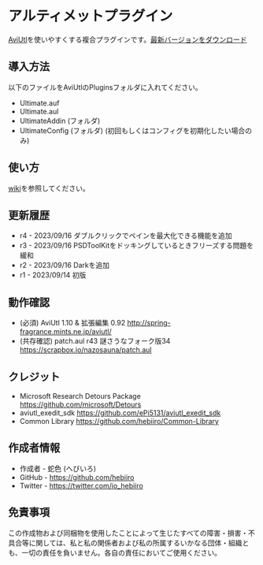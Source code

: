﻿# アルティメットプラグイン

[AviUtl](http://spring-fragrance.mints.ne.jp/aviutl/)を使いやすくする複合プラグインです。[最新バージョンをダウンロード](../../releases/latest/)

## 導入方法

以下のファイルをAviUtlのPluginsフォルダに入れてください。
* Ultimate.auf
* Ultimate.aul
* UltimateAddin (フォルダ)
* UltimateConfig (フォルダ) (初回もしくはコンフィグを初期化したい場合のみ)

## 使い方

[wiki](https://github.com/hebiiro/anti.aviutl.ultimate.plugin/wiki/)を参照してください。

## 更新履歴

* r4 - 2023/09/16 ダブルクリックでペインを最大化できる機能を追加
* r3 - 2023/09/16 PSDToolKitをドッキングしているときフリーズする問題を緩和
* r2 - 2023/09/16 Darkを追加
* r1 - 2023/09/14 初版

## 動作確認

* (必須) AviUtl 1.10 & 拡張編集 0.92 http://spring-fragrance.mints.ne.jp/aviutl/
* (共存確認) patch.aul r43 謎さうなフォーク版34 https://scrapbox.io/nazosauna/patch.aul

## クレジット

* Microsoft Research Detours Package https://github.com/microsoft/Detours
* aviutl_exedit_sdk https://github.com/ePi5131/aviutl_exedit_sdk
* Common Library https://github.com/hebiiro/Common-Library

## 作成者情報

* 作成者 - 蛇色 (へびいろ)
* GitHub - https://github.com/hebiiro
* Twitter - https://twitter.com/io_hebiiro

## 免責事項

この作成物および同梱物を使用したことによって生じたすべての障害・損害・不具合等に関しては、私と私の関係者および私の所属するいかなる団体・組織とも、一切の責任を負いません。各自の責任においてご使用ください。
